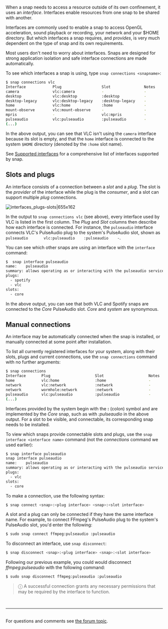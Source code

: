 When a snap needs to access a resource outside of its own confinement, it uses an *interface*. Interfaces enable resources from one snap to be shared with another.

Interfaces are commonly used to enable a snap to access OpenGL acceleration, sound playback or recording, your network and your $HOME directory. But which interfaces a snap requires, and *provides*, is very much dependent on the type of snap and its own requirements.

Most users don't need to worry about interfaces. Snaps are designed for strong application isolation and safe interface connections are made automatically. 

To see which interfaces a snap is using, type `snap connections <snapname>`:

```bash
$ snap connections vlc
Interface            Plug                  Slot               Notes
camera               vlc:camera            -                  - 
desktop              vlc:desktop           :desktop           -
desktop-legacy       vlc:desktop-legacy    :desktop-legacy    -
home                 vlc:home              :home              -
mount-observe        vlc:mount-observe     -                  -
mpris                -                     vlc:mpris          -
pulseaudio           vlc:pulseaudio        :pulseaudio        -
(...)
```

In the above output, you can see that VLC isn't using the `camera` interface because its slot is empty, and that the `home` interface is connected to the system `$HOME` directory (denoted by the `:home` slot name).

See [Supported interfaces](supported-interfaces.md) for a comprehensive list of interfaces supported by snap.

<a name="slots-plugs"></a>

## Slots and plugs

An interface consists of a connection between a *slot* and a *plug*. The slot is the *provider* of the interface while the plug is the *consumer*, and a slot can support multiple *plug* connections. 

![interfaces_plugs-slots|655x162](upload://4KQqeaiItyEeCJKRuOGb8uOOLQB.png)

In the output to `snap connections vlc` (see above), every interface used by VLC is listed in the first column. The *Plug* and *Slot* columns then describe how each interface is connected. For instance, the `pulseaudio` interface connects VLC's PulseAudio plug to the system's PulseAudio slot, shown as `pulseaudio       vlc:pulseaudio    :pulseaudio    -`.

You can see which other snaps are using an interface with the `interface` command:

```bash
$  snap interface pulseaudio
name:    pulseaudio
summary: allows operating as or interacting with the pulseaudio service
plugs:
  - spotify
  - vlc
slots:
  - core
```
In the above output, you can see that both VLC and Spotify snaps are connected to the *Core* PulseAudio slot. *Core* and *system* are synonymous.

<h2 id='heading--manual-connections'>Manual connections</h2>

An interface may be automatically connected when the snap is installed, or manually connected at some point after installation.

To list all currently registered interfaces for your system, along with their slots, plugs and current connections, use the `snap connections` command with no further arguments:

```bash
$ snap connections
Interface       Plug                    Slot                    Notes
home            vlc:home                :home                   -
network         vlc:network             :network                -
network         wormhole:network        :network                -
pulseaudio      vlc:pulseaudio          :pulseaudio             -
(...)
```

Interfaces provided by the system begin with the **:** (colon) symbol and are implemented by the *Core* snap, such as with *:pulseaudio* in the above output. For a slot to be visible, and connectable, its corresponding snap needs to be installed.

To view which snaps provide connectable slots and plugs, use the `snap interface <interface name>` command (not the *connections* command we used earlier):

```bash
$ snap interface pulseaudio
snap interface pulseaudio
name:    pulseaudio
summary: allows operating as or interacting with the pulseaudio service
plugs:
  - vlc
slots:
  - core
```

To make a connection, use the following syntax:

```bash
$ snap connect <snap>:<plug interface> <snap>:<slot interface>
```

A slot and a plug can only be connected if they have the same interface name. For example, to connect FFmpeg's PulseAudio plug to the system's PulseAudio slot, you'd enter the following:

```bash
$ sudo snap connect ffmpeg:pulseaudio :pulseaudio
```

To disconnect an interface, use `snap disconnect`:

```bash
$ snap disconnect <snap>:<plug interface> <snap>:<slot interface>
```

Following our previous example, you could would disconnect *ffmpeg:pulseaudio* with the following command:

```bash
$ sudo snap disconnect ffmpeg:pulseaudio :pulseaudio
```

> ⓘ  A successful connection grants any necessary permissions that may be required by the interface to function.

<!-- TODO; add link to Publishing interfaces doc --><br><hr><br><div class='footer'>For questions and comments see <a href='https://forum.snapcraft.io/t/interface-management/6154'>the forum topic</a>.